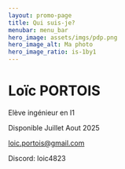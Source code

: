 ```yaml
---
layout: promo-page
title: Qui suis-je?
menubar: menu_bar
hero_image: assets/imgs/pdp.png
hero_image_alt: Ma photo
hero_image_ratio: is-1by1
---
```


# Loïc PORTOIS
Elève ingénieur en I1


Disponible Juillet Aout 2025

[loic.portois@gmail.com](mailto:loic.portois@gmail.com)

Discord: loic4823
